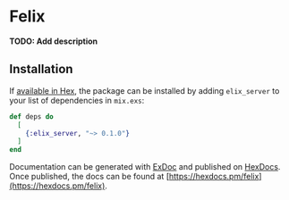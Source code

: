 # Felix

**TODO: Add description**

## Installation

If [available in Hex](https://hex.pm/docs/publish), the package can be installed
by adding `elix_server` to your list of dependencies in `mix.exs`:

```elixir
def deps do
  [
    {:elix_server, "~> 0.1.0"}
  ]
end
```

Documentation can be generated with [ExDoc](https://github.com/elixir-lang/ex_doc)
and published on [HexDocs](https://hexdocs.pm). Once published, the docs can
be found at [https://hexdocs.pm/felix](https://hexdocs.pm/felix).

